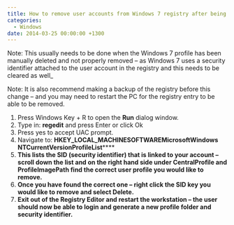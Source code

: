 ```yaml
---
title: How to remove user accounts from Windows 7 registry after being incorrectly removed
categories:
  - Windows
date: 2014-03-25 00:00:00 +1300
---
```


Note: This usually needs to be done when the Windows 7 profile has been manually deleted and not properly removed – as Windows 7 uses a security identifier attached to the user account in the registry and this needs to be cleared as well_

Note: It is also recommend making a backup of the registry before this change – and you may need to restart the PC for the registry entry to be able to be removed.

  1. Press Windows Key + R to open the **Run** dialog window.
  2. Type in: **regedit** and press Enter or click Ok
  3. Press yes to accept UAC prompt.
  4. Navigate to: **HKEY\_LOCAL\_MACHINESOFTWAREMicrosoftWindows NTCurrentVersionProfileList******
  5. ******This lists the SID (security identifier) that is linked to your account – scroll down the list and on the right hand side under CentralProfile and ProfileImagePath find the correct user profile you would like to remove.******
  6. ******Once you have found the correct one – right click the SID key you would like to remove and select Delete.******
  7. **Exit out of the Registry Editor and restart the workstation – the user should now be able to login and generate a new profile folder and security identifier.**
